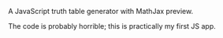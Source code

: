 A JavaScript truth table generator with MathJax preview.

The code is probably horrible; this is practically my first JS app.

